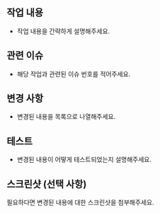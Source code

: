 ## 작업 내용
- 작업 내용을 간략하게 설명해주세요.

## 관련 이슈
- 해당 작업과 관련된 이슈 번호를 적어주세요.

## 변경 사항
- 변경된 내용을 목록으로 나열해주세요.

## 테스트
- 변경된 내용이 어떻게 테스트되었는지 설명해주세요.

## 스크린샷 (선택 사항)
필요하다면 변경된 내용에 대한 스크린샷을 첨부해주세요.
